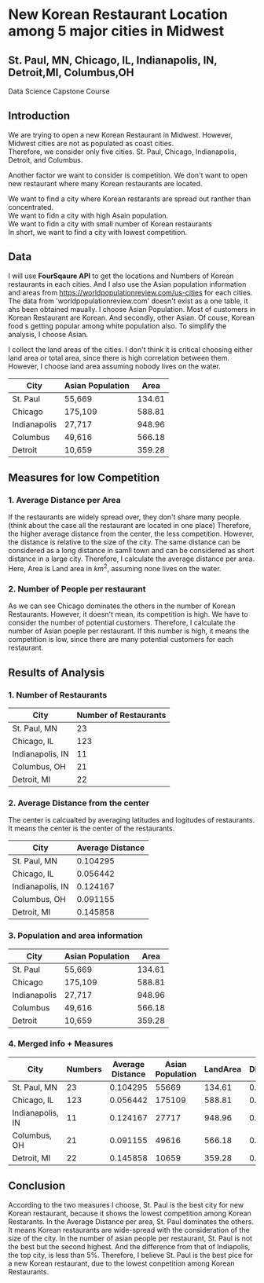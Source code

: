 # New Korean Restaurant Location among 5 major cities in Midwest

## St. Paul, MN, Chicago, IL, Indianapolis, IN, Detroit,MI, Columbus,OH 

Data Science Capstone Course

## Introduction

We are trying to open a new Korean Restaurant in Midwest. However, Midwest cities are not as populated as coast cities.<br>
Therefore, we consider only five cities. St. Paul, Chicago, Indianapolis, Detroit, and Columbus.<br>

Another factor we want to consider is competition. We don't want to open new restaurant where many Korean restaurants are located.<br>

We want to find a city where Korean restarants are spread out ranther than concentrated.<br>
We want to fidn a city with high Asain population. <br>
We want to fidn a city with small number of Korean restaurants <br>
In short, we want to find a city with lowest competition. 
## Data

I will use **FourSqaure API** to get the locations and Numbers of Korean restaurants in each cities. And I also use the Asian population information and areas from https://worldpopulationreview.com/us-cities for each cities. 
The data from 'worldpopulationreview.com' doesn't exist as a one table, it ahs been obtained maually. I choose Asian Population. Most of customers in Korean Restaurant are Korean. And secondly, other Asian. Of couse, Korean food s getting popular among white population also.
To simplify the analysis, I choose Asian.

I collect the land areas of the cities. I don't think it is critical choosing either land area or total area, since there is high correlation between them.
However, I choose land area assuming nobody lives on the water.


|City|Asian Population|Area|
|----|----|----|
|St. Paul|55,669|134.61|
|Chicago|175,109|588.81|
|Indianapolis|27,717|948.96|
|Columbus|49,616|566.18|
|Detroit|10,659|359.28|

## Measures for low Competition 
### 1. Average Distance per Area
If the restaurants are widely spread over, they don't share many people. (think about the case all the restaurant are located in one place)
Therefore, the higher average distance from the center, the less competition. 
However, the distance is relative to the size of the city. The same distance can be considered as a long distance in samll town and can be considered as short distance in a large city.
Therefore, I calculate the average distance per area. Here, Area is Land area in $km^2$, assuming none lives on the water.

### 2. Number of People per restaurant
As we can see Chicago dominates the others in the number of Korean Restaurants. However, it doesn't mean, its competition is high. We have to consider the number of potential customers.
Therefore, I calculate the number of Asian poeple per restaurant. If this number is high, it means the competition is low, since there are many potential customers for each restaurant.

## Results of Analysis
### 1. Number of Restaurants

|City|	Number of Restaurants|
|----|----|
|St. Paul, MN	|23|
|Chicago, IL	|123|
|Indianapolis, IN|	11|
|Columbus, OH	|21|
|Detroit, MI	|22|

### 2. Average Distance from the center
The center is calcualted by averaging latitudes and logitudes of restaurants. It means the center is the center of the restaurants.

|City|Average Distance|
|----|----|
|St. Paul, MN	|0.104295|
|Chicago, IL	|0.056442|
|Indianapolis, IN	|0.124167|
|Columbus, OH	|0.091155|
|Detroit, MI	|0.145858|

### 3. Population and area information
|City|Asian Population|Area|
|----|----|----|
|St. Paul|55,669|134.61|
|Chicago|175,109|588.81|
|Indianapolis|27,717|948.96|
|Columbus|49,616|566.18|
|Detroit|10,659|359.28|

### 4. Merged info + Measures 

|City|	Numbers|	Average Distance	|Asian Population	|LandArea	|Distance_Score	|Population_score|
|----|----|----|----|----|----|----|
|	St. Paul, MN|	23|	0.104295|	55669|	134.61|	0.000775|	2420.39|
|	Chicago, IL|	123|	0.056442|	175109|	588.81|	0.000096|	1423.65|
|	Indianapolis, IN|	11|	0.124167|	27717|	948.96|	0.000131|	2519.73|
|	Columbus, OH|	21|	0.091155|	49616|	566.18|	0.000161|	2362.67|
|	Detroit, MI|	22|	0.145858|	10659|	359.28|	0.000406|	484.5|

## Conclusion
According to the two measures I choose, St. Paul is the best city for new Korean restaurant, because it shows the lowest competition among Korean Restarants.
In the Average Distance per area, St. Paul dominates the others. It means Korean restaurants are wide-spread with the consideration of the size of the city.
In the number of asian people per restaurant, St. Paul is not the best but the second highest. And the difference from that of Indiapolis, the top city, is less than 5%.
Therefore, I believe St. Paul is the best plce for a new Korean restaurant, due to the lowest conpetition among Korean Restaurants. 
